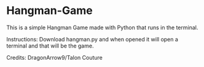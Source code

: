 # Hangman-Game
This is a simple Hangman Game made with Python that runs in the terminal.

Instructions:
Download hangman.py and when opened it will open a terminal and that will be the game.

Credits:
DragonArrow9/Talon Couture
